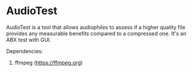# AudioTest
 AudioTest is a tool that allows audiophiles to assess if a higher quality file provides any measurable benefits compared to a compressed one. It's an ABX test with GUI.
 
 Dependencies:
 1. ffmpeg (https://ffmpeg.org)
